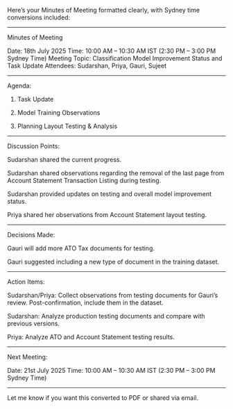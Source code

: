 Here’s your Minutes of Meeting formatted clearly, with Sydney time conversions included:


---

Minutes of Meeting

Date: 18th July 2025
Time: 10:00 AM – 10:30 AM IST (2:30 PM – 3:00 PM Sydney Time)
Meeting Topic: Classification Model Improvement Status and Task Update
Attendees: Sudarshan, Priya, Gauri, Sujeet


---

Agenda:

1. Task Update


2. Model Training Observations


3. Planning Layout Testing & Analysis




---

Discussion Points:

Sudarshan shared the current progress.

Sudarshan shared observations regarding the removal of the last page from Account Statement Transaction Listing during testing.

Sudarshan provided updates on testing and overall model improvement status.

Priya shared her observations from Account Statement layout testing.



---

Decisions Made:

Gauri will add more ATO Tax documents for testing.

Gauri suggested including a new type of document in the training dataset.



---

Action Items:

Sudarshan/Priya: Collect observations from testing documents for Gauri’s review. Post-confirmation, include them in the dataset.

Sudarshan: Analyze production testing documents and compare with previous versions.

Priya: Analyze ATO and Account Statement testing results.



---

Next Meeting:

Date: 21st July 2025
Time: 10:00 AM – 10:30 AM IST (2:30 PM – 3:00 PM Sydney Time)


---

Let me know if you want this converted to PDF or shared via email.

